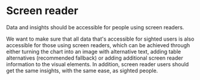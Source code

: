 <br>

# Screen reader

Data and insights should be accessible for people using screen readers.

We want to make sure that all data that's accessible for sighted users is also accessible for those using screen readers, which can be achieved through either turning the chart into an image with alternative text, adding table alternatives (recommended fallback) or adding additional screen reader information to the visual elements. In addition, screen reader users should get the same insights, with the same ease, as sighted people.

